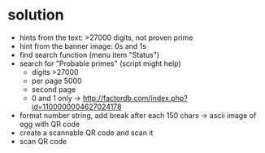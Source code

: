 # solution
- hints from the text: >27000 digits, not proven prime
- hint from the banner image: 0s and 1s
- find search function (menu item "Status")
- search for "Probable primes" (script might help)
  - digits >27000
  - per page 5000
  - second page
  - 0 and 1 only
  -> http://factordb.com/index.php?id=1100000004627024178
- format number string, add break after each 150 chars
  -> ascii image of egg with QR code
- create a scannable QR code and scan it
- scan QR code